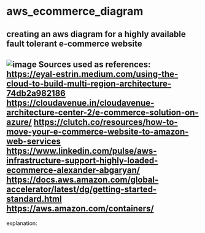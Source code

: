 # aws_ecommerce_diagram
creating an aws diagram for a highly available fault tolerant e-commerce website
-
![image](https://github.com/salomoncloud/aws_ecommerce_diagram/assets/158000174/b0010e10-6321-41b0-aec8-dc283b92e3e2)
Sources used as references:
https://eyal-estrin.medium.com/using-the-cloud-to-build-multi-region-architecture-74db2a982186
https://cloudavenue.in/cloudavenue-architecture-center-2/e-commerce-solution-on-azure/
https://clutch.co/resources/how-to-move-your-e-commerce-website-to-amazon-web-services
https://www.linkedin.com/pulse/aws-infrastructure-support-highly-loaded-ecommerce-alexander-abgaryan/
https://docs.aws.amazon.com/global-accelerator/latest/dg/getting-started-standard.html
https://aws.amazon.com/containers/
-
explanation:
